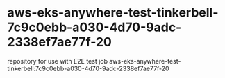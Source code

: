 # aws-eks-anywhere-test-tinkerbell-7c9c0ebb-a030-4d70-9adc-2338ef7ae77f-20
repository for use with E2E test job aws-eks-anywhere-test-tinkerbell:7c9c0ebb-a030-4d70-9adc-2338ef7ae77f-20
